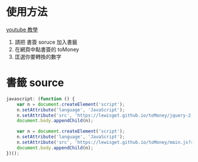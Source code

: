 # 使用方法

[youtube 教學](http://youtu.be/NuJDAMrOcTc)

1. 請把 書簽 soruce 加入書籤
2. 在網頁中點書簽的 toMoney
3. 匡選你要轉換的數字

# 書籤 source

``` javascript
javascript: (function () {
	var n = document.createElement('script');
	n.setAttribute('language', 'JavaScript');
	n.setAttribute('src', 'https://lewisget.github.io/toMoney/jquery-2.1.0.min.js?rand=' + new Date().getTime());
	document.body.appendChild(n);

	var n = document.createElement('script');
	n.setAttribute('language', 'JavaScript');
	n.setAttribute('src', 'https://lewisget.github.io/toMoney/main.js?rand=' + new Date().getTime());
	document.body.appendChild(n);
})();
```